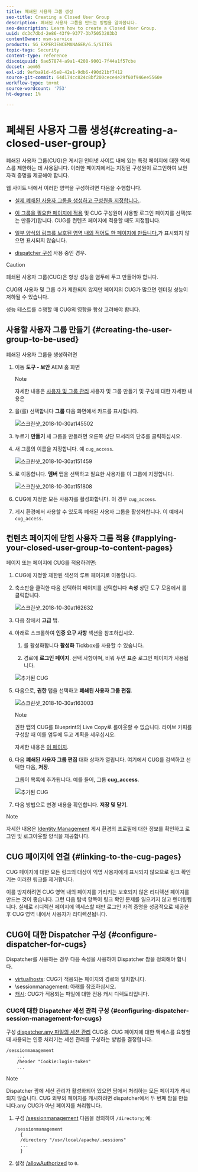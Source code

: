 ```yaml
---
title: 폐쇄된 사용자 그룹 생성
seo-title: Creating a Closed User Group
description: 폐쇄된 사용자 그룹을 만드는 방법을 알아봅니다.
seo-description: Learn how to create a Closed User Group.
uuid: dc3c7dbd-2e86-43f9-9377-3b75053203b3
contentOwner: msm-service
products: SG_EXPERIENCEMANAGER/6.5/SITES
topic-tags: Security
content-type: reference
discoiquuid: 6ae57874-a9a1-4208-9001-7f44a1f57cbe
docset: aem65
exl-id: 9efba91d-45e8-42e1-9db6-490d21bf7412
source-git-commit: 64d174cc824c8bf200cece4e29f60f946ee5560e
workflow-type: tm+mt
source-wordcount: '753'
ht-degree: 1%

---
```


# 폐쇄된 사용자 그룹 생성{#creating-a-closed-user-group}

폐쇄된 사용자 그룹(CUG)은 게시된 인터넷 사이트 내에 있는 특정 페이지에 대한 액세스를 제한하는 데 사용됩니다. 이러한 페이지에서는 지정된 구성원이 로그인하여 보안 자격 증명을 제공해야 합니다.

웹 사이트 내에서 이러한 영역을 구성하려면 다음을 수행합니다.

* [실제 폐쇄된 사용자 그룹을 생성하고 구성원을 지정합니다.](#creating-the-user-group-to-be-used).

* [이 그룹을 필요한 페이지에 적용](#applying-your-closed-user-group-to-content-pages) 및 CUG 구성원이 사용할 로그인 페이지를 선택(또는 만들기)합니다. CUG를 컨텐츠 페이지에 적용할 때도 지정됩니다.

* [일부 양식의 링크를 보호된 영역 내의 적어도 한 페이지에 만듭니다.](#linking-to-the-cug-pages)가 표시되지 않으면 표시되지 않습니다.

* [dispatcher 구성](#configure-dispatcher-for-cugs) 사용 중인 경우.

>[!CAUTION]
>
>폐쇄된 사용자 그룹(CUG)은 항상 성능을 염두에 두고 만들어야 합니다.
>
>CUG의 사용자 및 그룹 수가 제한되지 않지만 페이지의 CUG가 많으면 렌더링 성능이 저하될 수 있습니다.
>
>성능 테스트를 수행할 때 CUG의 영향을 항상 고려해야 합니다.

## 사용할 사용자 그룹 만들기 {#creating-the-user-group-to-be-used}

폐쇄된 사용자 그룹을 생성하려면

1. 이동 **도구 - 보안** AEM 홈 화면

   >[!NOTE]
   >
   >자세한 내용은 [사용자 및 그룹 관리](/help/sites-administering/security.md#managing-users-and-groups) 사용자 및 그룹 만들기 및 구성에 대한 자세한 내용은

1. 을(를) 선택합니다 **그룹** 다음 화면에서 카드를 표시합니다.

   ![스크린샷_2018-10-30at145502](assets/screenshot_2018-10-30at145502.png)

1. 누르기 **만들기** 새 그룹을 만들려면 오른쪽 상단 모서리의 단추를 클릭하십시오.
1. 새 그룹의 이름을 지정합니다. 예 `cug_access`.

   ![스크린샷_2018-10-30at151459](assets/screenshot_2018-10-30at151459.png)

1. 로 이동합니다. **멤버** 탭을 선택하고 필요한 사용자를 이 그룹에 지정합니다.

   ![스크린샷_2018-10-30at151808](assets/screenshot_2018-10-30at151808.png)

1. CUG에 지정한 모든 사용자를 활성화합니다. 이 경우 `cug_access`.
1. 게시 환경에서 사용할 수 있도록 폐쇄된 사용자 그룹을 활성화합니다. 이 예에서 `cug_access`.

## 컨텐츠 페이지에 닫힌 사용자 그룹 적용 {#applying-your-closed-user-group-to-content-pages}

페이지 또는 페이지에 CUG를 적용하려면:

1. CUG에 지정할 제한된 섹션의 루트 페이지로 이동합니다.
1. 축소판을 클릭한 다음 선택하여 페이지를 선택합니다 **속성** 상단 도구 모음에서 를 클릭합니다.

   ![스크린샷_2018-10-30at162632](assets/screenshot_2018-10-30at162632.png)

1. 다음 창에서 **고급** 탭.

1. 아래로 스크롤하여 **인증 요구 사항** 섹션을 참조하십시오.

   1. 를 활성화합니다 **활성화** Tickbox를 사용할 수 있습니다.

   1. 경로에 **로그인 페이지**.
선택 사항이며, 비워 두면 표준 로그인 페이지가 사용됩니다.

   ![추가된 CUG](assets/cug-authentication-requirement.png)

1. 다음으로, **권한** 탭을 선택하고 **폐쇄된 사용자 그룹 편집**.

   ![스크린샷_2018-10-30at163003](assets/screenshot_2018-10-30at163003.png)

   >[!NOTE]
   >
   >권한 탭의 CUG를 Blueprint의 Live Copy로 롤아웃할 수 없습니다. 라이브 카피를 구성할 때 이를 염두에 두고 계획을 세우십시오.
   >
   >자세한 내용은 [이 페이지](closed-user-groups.md#aem-livecopy).

1. 다음 **폐쇄된 사용자 그룹 편집** 대화 상자가 열립니다. 여기에서 CUG를 검색하고 선택한 다음, **저장**.

   그룹이 목록에 추가됩니다. 예를 들어, 그룹 **cug_access**.

   ![추가된 CUG](assets/cug-added.png)

1. 다음 방법으로 변경 내용을 확인합니다. **저장 및 닫기**.

>[!NOTE]
>
>자세한 내용은 [Identity Management](/help/sites-administering/identity-management.md) 게시 환경의 프로필에 대한 정보를 확인하고 로그인 및 로그아웃할 양식을 제공합니다.

## CUG 페이지에 연결 {#linking-to-the-cug-pages}

CUG 페이지에 대한 모든 링크의 대상이 익명 사용자에게 표시되지 않으므로 링크 확인기는 이러한 링크를 제거합니다.

이를 방지하려면 CUG 영역 내의 페이지를 가리키는 보호되지 않은 리디렉션 페이지를 만드는 것이 좋습니다. 그런 다음 탐색 항목이 링크 확인 문제를 일으키지 않고 렌더링됩니다. 실제로 리디렉션 페이지에 액세스할 때만 로그인 자격 증명을 성공적으로 제공한 후 CUG 영역 내에서 사용자가 리디렉션됩니다.

## CUG에 대한 Dispatcher 구성 {#configure-dispatcher-for-cugs}

Dispatcher를 사용하는 경우 다음 속성을 사용하여 Dispatcher 팜을 정의해야 합니다.

* [virtualhosts](https://experienceleague.adobe.com/docs/experience-manager-dispatcher/using/configuring/dispatcher-configuration.html?lang=en#identifying-virtual-hosts-virtualhosts): CUG가 적용되는 페이지의 경로와 일치합니다.
* \sessionmanagement: 아래를 참조하십시오.
* [캐시](https://experienceleague.adobe.com/docs/experience-manager-dispatcher/using/configuring/dispatcher-configuration.html?lang=en#configuring-the-dispatcher-cache-cache): CUG가 적용되는 파일에 대한 전용 캐시 디렉토리입니다.

### CUG에 대한 Dispatcher 세션 관리 구성 {#configuring-dispatcher-session-management-for-cugs}

구성 [dispatcher.any 파일의 세션 관리](https://experienceleague.adobe.com/docs/experience-manager-dispatcher/using/configuring/dispatcher-configuration.html?lang=en#enabling-secure-sessions-sessionmanagement) CUG용. CUG 페이지에 대한 액세스를 요청할 때 사용되는 인증 처리기는 세션 관리를 구성하는 방법을 결정합니다.

```xml
/sessionmanagement
    ...
    /header "Cookie:login-token"
    ...
```

>[!NOTE]
>
>Dispatcher 팜에 세션 관리가 활성화되어 있으면 팜에서 처리하는 모든 페이지가 캐시되지 않습니다. CUG 외부의 페이지를 캐시하려면 dispatcher에서 두 번째 팜을 만듭니다.any
>CUG가 아닌 페이지를 처리합니다.

1. 구성 [/sessionmanagement](https://experienceleague.adobe.com/docs/experience-manager-dispatcher/using/configuring/dispatcher-configuration.html?lang=en#enabling-secure-sessions-sessionmanagement) 다음을 정의하여 `/directory`; 예:

   ```xml
   /sessionmanagement
     {
     /directory "/usr/local/apache/.sessions"
     ...
     }
   ```

1. 설정 [/allowAuthorized](https://experienceleague.adobe.com/docs/experience-manager-dispatcher/using/configuring/dispatcher-configuration.html?lang=en#caching-when-authentication-is-used) to `0`.
